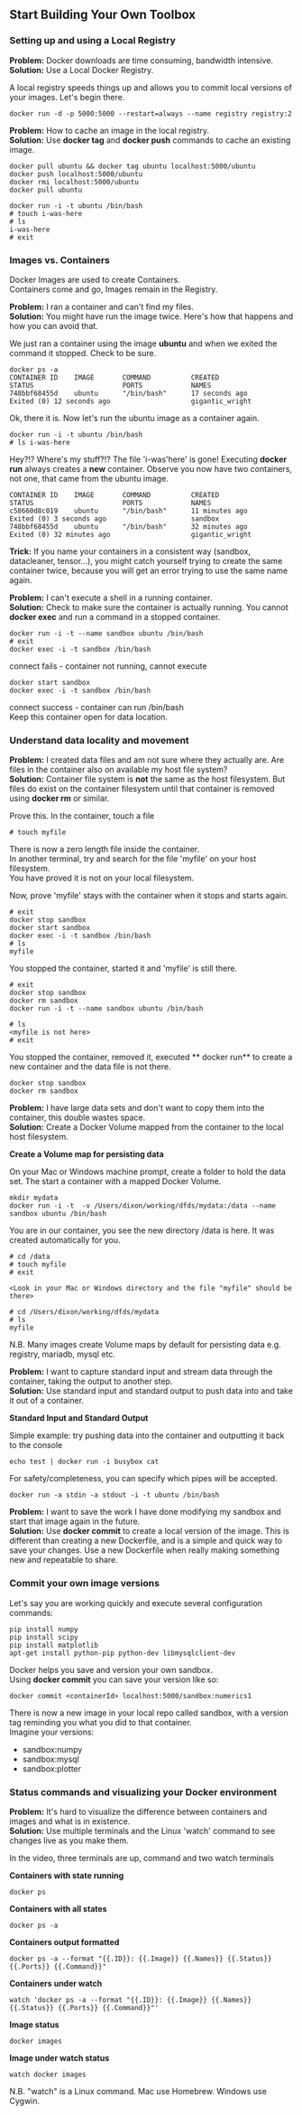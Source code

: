 ## Start Building Your Own Toolbox

### Setting up and using a Local Registry

**Problem:**  Docker downloads are time consuming, bandwidth intensive.  
**Solution:** Use a Local Docker Registry.

A local registry speeds things up and allows you to commit local versions of your images. Let's begin there.

```
docker run -d -p 5000:5000 --restart=always --name registry registry:2
```

**Problem:**  How to cache an image in the local registry.  
**Solution:** Use **docker tag** and **docker push** commands to cache an existing image.

```
docker pull ubuntu && docker tag ubuntu localhost:5000/ubuntu
docker push localhost:5000/ubuntu
docker rmi localhost:5000/ubuntu
docker pull ubuntu

docker run -i -t ubuntu /bin/bash
# touch i-was-here
# ls
i-was-here
# exit
```

### Images vs. Containers

Docker Images are used to create Containers.  
Containers come and go, Images remain in the Registry.  

**Problem:**  I ran a container and can't find my files.  
**Solution:** You might have run the image twice. Here's how that happens and how you can avoid that.

We just ran a container using the image **ubuntu** and when we exited the command it stopped. Check to be sure. 

```
docker ps -a
CONTAINER ID    IMAGE       COMMAND          CREATED             STATUS                      PORTS            NAMES
748bbf68455d    ubuntu      "/bin/bash"      17 seconds ago      Exited (0) 12 seconds ago                    gigantic_wright
```

Ok, there it is. Now let's run the ubuntu image as a container again.

```
docker run -i -t ubuntu /bin/bash
# ls i-was-here
```

Hey?!? Where's my stuff?!? The file 'i-was'here' is gone!
Executing **docker run** always creates a **new** container. Observe you now have two containers, not one, that came from the ubuntu image.

```
CONTAINER ID    IMAGE       COMMAND          CREATED             STATUS                      PORTS            NAMES
c58660d8c019    ubuntu      "/bin/bash"      11 minutes ago      Exited (0) 3 seconds ago                     sandbox
748bbf68455d    ubuntu      "/bin/bash"      32 minutes ago      Exited (0) 32 minutes ago                    gigantic_wright
```

**Trick:** If you name your containers in a consistent way (sandbox, datacleaner, tensor...), you might catch yourself trying to create the same container twice, because you will get an error trying to use the same name again.  

**Problem:**  I can't execute a shell in a running container.  
**Solution:** Check to make sure the container is actually running. You cannot **docker exec** and run a command in a stopped container.

```
docker run -i -t --name sandbox ubuntu /bin/bash
# exit
docker exec -i -t sandbox /bin/bash
```
connect fails - container not running, cannot execute

```
docker start sandbox
docker exec -i -t sandbox /bin/bash
```

connect success - container can run /bin/bash  
Keep this container open for data location.

### Understand data locality and movement

**Problem:**  I created data files and am not sure where they actually are. Are files in the container also on available my host file system?  
**Solution:** Container file system is **not** the same as the host filesystem. But files do exist on the container filesystem until that container is removed using **docker rm** or similar.  

Prove this. In the container, touch a file

```
# touch myfile
```

There is now a zero length file inside the container.  
In another terminal, try and search for the file 'myfile' on your host filesystem.  
You have proved it is not on your local filesystem.  

Now, prove 'myfile' stays with the container when it stops and starts again.

```
# exit
docker stop sandbox
docker start sandbox
docker exec -i -t sandbox /bin/bash
# ls
myfile
```

You stopped the container, started it and 'myfile' is still there.

```
# exit
docker stop sandbox
docker rm sandbox
docker run -i -t --name sandbox ubuntu /bin/bash

# ls
<myfile is not here>
# exit
```

You stopped the container, removed it, executed ** docker run** to create a new container and the data file is not there.

```
docker stop sandbox
docker rm sandbox
```
**Problem:**  I have large data sets and don't want to copy them into the container, this double wastes space.  
**Solution:** Create a Docker Volume mapped from the container to the local host filesystem.  

**Create a Volume map for persisting data**  

On your Mac or Windows machine prompt, create a folder to hold the data set. The start a container with a mapped Docker Volume.

```
mkdir mydata
docker run -i -t  -v /Users/dixon/working/dfds/mydata:/data --name sandbox ubuntu /bin/bash
```

You are in our container, you see the new directory /data is here. It was created automatically for you.

```
# cd /data
# touch myfile
# exit

<Look in your Mac or Windows directory and the file "myfile" should be there>

# cd /Users/dixon/working/dfds/mydata
# ls
myfile
```
N.B. Many images create Volume maps by default for persisting data e.g. registry, mariadb, mysql etc.  

**Problem:**  I want to capture standard input and stream data through the container, taking the output to another step.  
**Solution:** Use standard input and standard output to push data into and take it out of a container.  

**Standard Input and Standard Output**  

Simple example: try pushing data into the container and outputting it back to the console  

```
echo test | docker run -i busybox cat
```

For safety/completeness, you can specify which pipes will be accepted.

```
docker run -a stdin -a stdout -i -t ubuntu /bin/bash
```
**Problem:**  I want to save the work I have done modifying my sandbox and start that image again in the future.  
**Solution:** Use **docker commit** to create a local version of the image. This is different than creating a new Dockerfile, and is a simple and quick way to save your changes. Use a new Dockerfile when really making something new and repeatable to share.  

### Commit your own image versions

Let's say you are working quickly and execute several configuration commands:

```
pip install numpy
pip install scipy
pip install matplotlib
apt-get install python-pip python-dev libmysqlclient-dev 
```

Docker helps you save and version your own sandbox.  
Using **docker commit** you can save your version like so:

```
docker commit <containerId> localhost:5000/sandbox:numerics1
```

There is now a new image in your local repo called sandbox, with a version tag reminding you what you did to that container.  
Imagine your versions:
* sandbox:numpy
* sandbox:mysql
* sandbox:plotter

### Status commands and visualizing your Docker environment

**Problem:**  It's hard to visualize the difference between containers and images and what is in existence.  
**Solution:** Use multiple terminals and the Linux 'watch' command to see changes live as you make them.  

In the video, three terminals are up, command and two watch terminals

**Containers with state running**
```
docker ps
```

**Containers with all states**
```
docker ps -a
```

**Containers output formatted**
```
docker ps -a --format "{{.ID}}: {{.Image}} {{.Names}} {{.Status}} {{.Ports}} {{.Command}}"
```

**Containers under watch**
```
watch 'docker ps -a --format "{{.ID}}: {{.Image}} {{.Names}} {{.Status}} {{.Ports}} {{.Command}}"'
```

**Image status**
```
docker images
```

**Image under watch status**
```
watch docker images
```

N.B. "watch" is a Linux command. Mac use Homebrew. Windows use Cygwin.


